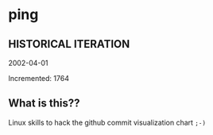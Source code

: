 # ping

## HISTORICAL ITERATION
2002-04-01

Incremented: 1764

## What is this?? 
Linux skills to hack the github commit visualization chart `;-)`

